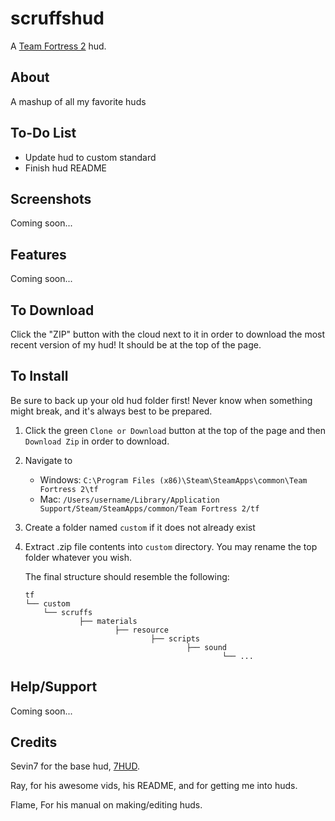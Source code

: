scruffshud
=======

 A <a href="http://teamfortress.com/">Team Fortress 2</a> hud.

About
--------

 A mashup of all my favorite huds

To-Do List
--------

 * Update hud to custom standard
 * Finish hud README

Screenshots
--------

 Coming soon...

Features
--------
 
 Coming soon...
 
To Download
--------
 
 Click the "ZIP" button with the cloud next to it in order to download the most recent version of my hud! It should be at the top of the page. 
 
To Install
--------
 
 Be sure to back up your old hud folder first! Never know when something might break, and it's always best to be prepared.
 
 1. Click the green `Clone or Download` button at the top of the page and then `Download Zip` in order to download.
 2. Navigate to 
	* Windows: `C:\Program Files (x86)\Steam\SteamApps\common\Team Fortress 2\tf`
	* Mac:     `/Users/username/Library/Application Support/Steam/SteamApps/common/Team Fortress 2/tf`
 3. Create a folder named `custom` if it does not already exist
 4. Extract .zip file contents into `custom` directory. You may rename the top folder whatever you wish.
	
	The final structure should resemble the following:
	```
	tf
	└── custom
	    └── scruffs
	            ├── materials
	                    ├── resource
	                            ├── scripts
	                                    ├── sound
	                                            └── ...
	```


Help/Support
--------

 Coming soon...

Credits
--------

 Sevin7 for the base hud, <a href="https://github.com/Sevin7/7HUD">7HUD</a>.

 Ray, for his awesome vids, his README, and for getting me into huds.

 Flame, For his manual on making/editing huds.
